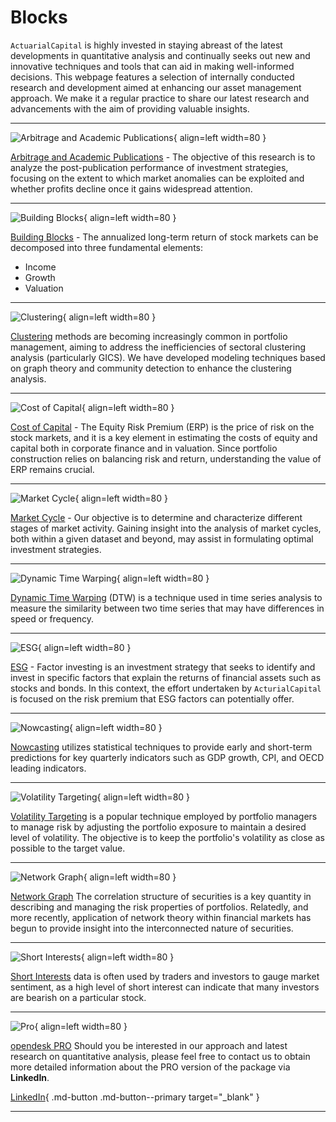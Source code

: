 # Blocks

`ActuarialCapital` is highly invested in staying abreast of the latest developments in quantitative analysis and continually seeks out new and innovative techniques and tools that can aid in making well-informed decisions. This webpage features a selection of internally conducted research and development aimed at enhancing our asset management approach. We make it a regular practice to share our latest research and advancements with the aim of providing valuable insights.

***

<div class="result" markdown>

![Arbitrage and Academic Publications](../../assets/images/block_0.png){ align=left width=80 }

[Arbitrage and Academic Publications](./arbitrage_et_publication_academique.md) - The objective of this research is to analyze the post-publication performance of investment strategies, focusing on the extent to which market anomalies can be exploited and whether profits decline once it gains widespread attention.
</div>

***

<div class="result" markdown>

![Building Blocks](../../assets/images/block_2.png){ align=left width=80 }

[Building Blocks](./building_blocks.md) - The annualized long-term return of stock markets can be decomposed into three fundamental elements:

* Income
* Growth
* Valuation
</div>

***

<div class="result" markdown>

![Clustering](../../assets/images/block_3.png){ align=left width=80 }

[Clustering](./clustering.md) methods are becoming increasingly common in portfolio management, aiming to address the inefficiencies of sectoral clustering analysis (particularly GICS). We have developed modeling techniques based on graph theory and community detection to enhance the clustering analysis.
</div>

***

<div class="result" markdown>

![Cost of Capital](../../assets/images/block_4.png){ align=left width=80 }

[Cost of Capital](./cost_of_capital.md) - The Equity Risk Premium (ERP) is the price of risk on the stock markets, and it is a key element in estimating the costs of equity and capital both in corporate finance and in valuation. Since portfolio construction relies on balancing risk and return, understanding the value of ERP remains crucial.
</div>

***

<div class="result" markdown>

![Market Cycle](../../assets/images/block_5.png){ align=left width=80 }

[Market Cycle](./cycles_de_marche.md) - Our objective is to determine and characterize different stages of market activity. Gaining insight into the analysis of market cycles, both within a given dataset and beyond, may assist in formulating optimal investment strategies.
</div>

<!-- ***

<div class="result" markdown>

![Regime Switching](../../assets/images/block_6.png){ align=left width=80 }

[Regime Switching](./regime_switching.md) and phase identification can be accomplished by using either subjective knowledge and experience or a data-driven approach:

1. One method is to classify market regimes based on observable features such as volatility levels, shifts in monetary policy, and changes in investor sentiment
2. In contrast, a data-driven approach involves utilizing historical data to identify market regimes automatically, ie the [unsupervised learning page](https://www.ibm.com/topics/unsupervised-learning)
</div> -->

***

<div class="result" markdown>

![Dynamic Time Warping](../../assets/images/block_7.png){ align=left width=80 }

[Dynamic Time Warping](./dynamic_time_warping.md) (DTW) is a technique used in time series analysis to measure the similarity between two time series that may have differences in speed or frequency.
</div>

***

<div class="result" markdown>

![ESG](../../assets/images/block_8.png){ align=left width=80 }

[ESG](./esg.md) - Factor investing is an investment strategy that seeks to identify and invest in specific factors that explain the returns of financial assets such as stocks and bonds. In this context, the effort undertaken by `ActurialCapital` is focused on the risk premium that ESG factors can potentially offer.
</div>

***

<div class="result" markdown>

![Nowcasting](../../assets/images/block_9.png){ align=left width=80 }

[Nowcasting](./nowcasting.md) utilizes statistical techniques to provide early and short-term predictions for key quarterly indicators such as GDP growth, CPI, and OECD leading indicators.
</div>

***

<div class="result" markdown>

![Volatility Targeting](../../assets/images/block_11.png){ align=left width=80 }

[Volatility Targeting](./volatilite_cible.md) is a popular technique employed by portfolio managers to manage risk by adjusting the portfolio exposure to maintain a desired level of volatility. The objective is to keep the portfolio's volatility as close as possible to the target value.
</div>

***

<div class="result" markdown>

![Network Graph](../../assets/images/block_12.png){ align=left width=80 }

[Network Graph](./network_graph.md) The correlation structure of securities is a key quantity in describing and managing the risk properties of portfolios. Relatedly, and more recently, application of network theory within financial markets has begun to provide insight into the interconnected nature of securities.
</div>

***

<div class="result" markdown>

![Short Interests](../../assets/images/block_13.png){ align=left width=80 }

[Short Interests](./short_interests.md) data is often used by traders and investors to gauge market sentiment, as a high level of short interest can indicate that many investors are bearish on a particular stock.
</div>

***

<div class="result" markdown>

![Pro](../../assets/images/padlock.png){ align=left width=80 }

[opendesk PRO](./short_interests.md) Should you be interested in our approach and latest research on quantitative analysis, please feel free to contact us to obtain more detailed information about the PRO version of the package via **LinkedIn**.

[LinkedIn](https://www.linkedin.com/in/j-mr/ ){ .md-button .md-button--primary target="_blank" }

</div>

***

